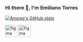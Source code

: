 ### Hi there 👋, I'm Emiliano Torres

[![Anurag's GitHub stats](https://github-readme-stats.vercel.app/api?username=Emilix22)](https://github.com/anuraghazra/github-readme-stats)
<p align="left">
  <img src="https://www.vectorlogo.zone/logos/figma/figma-ar21.svg" alt="figma" width="40" height="40">
  <img src="https://www.vectorlogo.zone/logos/w3_css/w3_css-official.svg" alt="figma" width="40" height="40">
</p>


